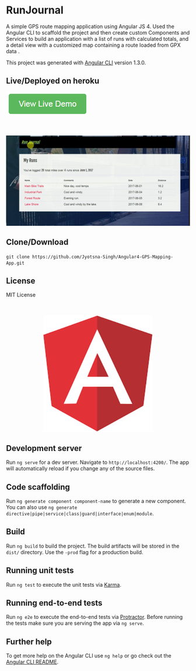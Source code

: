# RunJournal

A simple GPS route mapping application using Angular JS 4. Used the Angular CLI to scaffold the project and then create custom Components and Services to build an application with a list of runs with calculated totals, and a detail view with a customized map containing a route loaded from GPX data .

This project was generated with [Angular CLI](https://github.com/angular/angular-cli) version 1.3.0.

## Live/Deployed on heroku
[![alt tag](https://github.com/Jyotsna-Singh/SearchVidz-YoutubeAPI/blob/master/img/green-button.PNG)](https://ng-run-journal.herokuapp.com/)

<p align="center">
  <br><br>
  <img src="https://github.com/Jyotsna-Singh/Angular4-GPS-Mapping-App/blob/master/src/assets/img/demo.gif" />
</p>


## Clone/Download

`git clone https://github.com/Jyotsna-Singh/Angular4-GPS-Mapping-App.git`

## License
MIT License

<p align="center">
  <br><br>
  <img src="https://github.com/Jyotsna-Singh/Jyotsna-Singh/blob/master/assets/img/angular.png" width="300px" height="auto" />
</p>

## Development server

Run `ng serve` for a dev server. Navigate to `http://localhost:4200/`. The app will automatically reload if you change any of the source files.

## Code scaffolding

Run `ng generate component component-name` to generate a new component. You can also use `ng generate directive|pipe|service|class|guard|interface|enum|module`.

## Build

Run `ng build` to build the project. The build artifacts will be stored in the `dist/` directory. Use the `-prod` flag for a production build.

## Running unit tests

Run `ng test` to execute the unit tests via [Karma](https://karma-runner.github.io).

## Running end-to-end tests

Run `ng e2e` to execute the end-to-end tests via [Protractor](http://www.protractortest.org/).
Before running the tests make sure you are serving the app via `ng serve`.

## Further help

To get more help on the Angular CLI use `ng help` or go check out the [Angular CLI README](https://github.com/angular/angular-cli/blob/master/README.md).
